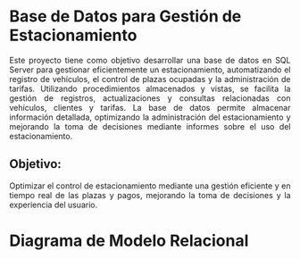 <h1>Base de Datos para Gestión de Estacionamiento</h1>
<p style="text-align: justify;">Este proyecto tiene como objetivo desarrollar una base de datos en SQL Server para gestionar eficientemente un estacionamiento, automatizando el registro de vehículos, el control de plazas ocupadas y la administración de tarifas. Utilizando procedimientos almacenados y vistas, se facilita la gestión de registros, actualizaciones y consultas relacionadas con vehículos, clientes y tarifas. La base de datos permite almacenar información detallada, optimizando la administración del estacionamiento y mejorando la toma de decisiones mediante informes sobre el uso del estacionamiento.</p>

<h2>Objetivo:</h2>
<p style="text-align: justify;">Optimizar el control de estacionamiento mediante una gestión eficiente y en tiempo real de las plazas y pagos, mejorando la toma de decisiones y la experiencia del usuario.</p>

# Diagrama de Modelo Relacional
